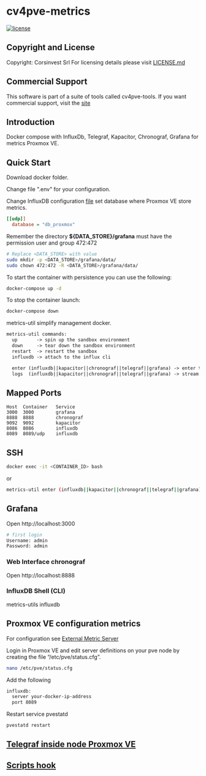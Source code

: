# cv4pve-metrics

[![license](https://img.shields.io/github/license/corsinvest/cv4pve-metrics.svg)](https://github.com/Corsinvest/cv4pve-metrics/blob/master/LICENSE.md)

## Copyright and License

Copyright: Corsinvest Srl
For licensing details please visit [LICENSE.md](https://github.com/Corsinvest/cv4pve-metrics/blob/master/LICENSE.md)

## Commercial Support

This software is part of a suite of tools called cv4pve-tools. If you want commercial support, visit the [site](https://www.cv4pve-tools.com)

## Introduction

Docker compose with InfluxDb, Telegraf, Kapacitor, Chronograf, Grafana for metrics Proxmox VE.

## Quick Start

Download docker folder.

Change file ".env" for your configuration.

Change InfluxDB configuration [file](./influxdb/config/influxdb.conf) set database where Proxmox VE store metrics.

```ini
[[udp]]
  database = "db_proxmox"
```

Remember the directory **${DATA_STORE}/grafana** must have the permission user and group 472:472

```sh
# Replace <DATA_STORE> with value
sudo mkdir -p <DATA_STORE>/grafana/data/
sudo chown 472:472 -R <DATA_STORE>/grafana/data/
```

To start the container with persistence you can use the following:

```sh
docker-compose up -d
```

To stop the container launch:

```sh
docker-compose down
```

metrics-util simplify management docker.

```txt
metrics-util commands:
  up       -> spin up the sandbox environment
  down     -> tear down the sandbox environment
  restart  -> restart the sandbox
  influxdb -> attach to the influx cli

  enter (influxdb||kapacitor||chronograf||telegraf||grafana) -> enter the specified container
  logs  (influxdb||kapacitor||chronograf||telegraf||grafana) -> stream logs for the specified container
```

## Mapped Ports

```text
Host  Container   Service
3000  3000        grafana
8888  8888        chronograf
9092  9092        kapacitor
8086  8086        influxdb
8089  8089/udp    influxdb
```

## SSH

```sh
docker exec -it <CONTAINER_ID> bash
```

or

```sh
metrics-util enter (influxdb||kapacitor||chronograf||telegraf||grafana)
```

## Grafana

Open http://localhost:3000

```sh
# first login
Username: admin
Password: admin
```

### Web Interface chronograf

Open http://localhost:8888

### InfluxDB Shell (CLI)

metrics-utils influxdb

## Proxmox VE configuration metrics

For configuration see [External Metric Server](https://pve.proxmox.com/wiki/External_Metric_Server)

Login in Proxmox VE and edit server definitions on your pve node by creating the file “/etc/pve/status.cfg”.

```sh
nano /etc/pve/status.cfg
```

Add the following

```sh
influxdb:
  server your-docker-ip-address
  port 8089
```

Restart service pvestatd

```sh
pvestatd restart
```

## [Telegraf inside node Proxmox VE](../telegraf-pve-node/README.md)

## [Scripts hook](../scripts-hook/README.md)
